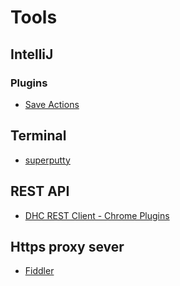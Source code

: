 # Tools

## IntelliJ

### Plugins

* [Save Actions](https://plugins.jetbrains.com/plugin/7642)

## Terminal

* [superputty](https://code.google.com/archive/p/superputty/)

## REST API

* [DHC REST Client - Chrome Plugins](https://chrome.google.com/webstore/detail/dhc-rest-client/aejoelaoggembcahagimdiliamlcdmfm)

## Https proxy sever

* [Fiddler](http://www.telerik.com/fiddler)